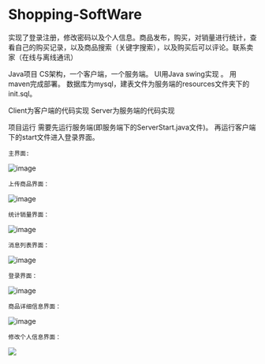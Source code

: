 # Shopping-SoftWare

实现了登录注册，修改密码以及个人信息。商品发布，购买，对销量进行统计，查看自己的购买记录，以及商品搜索（关键字搜索），以及购买后可以评论。联系卖家（在线与离线通讯）

Java项目
    CS架构，一个客户端，一个服务端。
    UI用Java swing实现 。
    用maven完成部署。
数据库为mysql，建表文件为服务端的resources文件夹下的init.sql。

Client为客户端的代码实现
Server为服务端的代码实现

项目运行
    需要先运行服务端(即服务端下的ServerStart.java文件)。
    再运行客户端下的start文件进入登录界面。
    
    
    主界面:    
  ![image](https://github.com/superme-kindom/images-blog/blob/main/windows.jpg)    
    
    上传商品界面：  
  ![image](https://github.com/superme-kindom/images-blog/blob/main/uploading.jpg?raw=true)
   
    统计销量界面：
  ![image](https://github.com/superme-kindom/images-blog/blob/45efa186f01ac318667c14cce4073e1fb99848b6/statics.jpg)

    消息列表界面：
  ![image](https://raw.githubusercontent.com/superme-kindom/images-blog/main/newsList.png)
    
    登录界面：
  ![image](https://github.com/superme-kindom/images-blog/blob/main/login.jpg?raw=true)
   
    商品详细信息界面：
  ![image](https://raw.githubusercontent.com/superme-kindom/images-blog/main/detial.jpg)
   
    修改个人信息界面：
  ![](https://github.com/superme-kindom/images-blog/blob/main/changeInfo.jpg)


